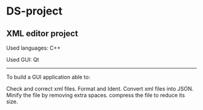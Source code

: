 # DS-project
XML editor project
-------------------------

Used languages: C++

Used GUI: Qt

-------------------------------------------
To build a GUI application able to:

Check and correct xml files.
Format and Ident.
Convert xml files into JSON.
Minify the file by removing extra spaces.
compress the file to reduce its size.
